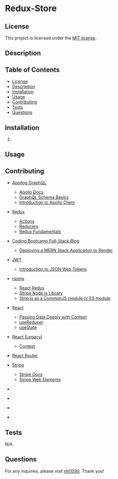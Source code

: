 
# Redux-Store

## License
This project is licensed under the [MIT license](https://opensource.org/license/MIT).


## Description



## Table of Contents
- [License](#license)
- [Description](#description)
- [Installation](#installation)
- [Usage](#usage)
- [Contributing](#contributing)
- [Tests](#tests)
- [Questions](#questions)


## Installation
1. 


## Usage



## Contributing
- [Apollog GraphQL](https://www.apollographql.com/)
    - [Apollo Docs](https://www.apollographql.com/docs)
    - [GraphQL Schema Basics](https://www.apollographql.com/docs/apollo-server/schema/schema)
    - [Introduction to Apollo Client](https://www.apollographql.com/docs/react)
- [Redux](https://redux.js.org/)
    - [Actions](https://redux.js.org/faq/actions/)
    - [Reducers](https://redux.js.org/faq/reducers/)
    - [Redux Fundamentals](https://redux.js.org/tutorials/fundamentals/part-1-overview)
- [Coding Bootcamp Full-Stack Blog](https://coding-boot-camp.github.io/full-stack/)
    - [Deploying a MERN Stack Applicaiton to Render](https://coding-boot-camp.github.io/full-stack/render/deploy-mern-stack-with-render-guide)
- [JWT](https://jwt.io/)
    - [Introduction to JSON Web Tokens](https://jwt.io/introduction)

- [npmjs](https://www.npmjs.com/)
    - [React Redux](https://www.npmjs.com/package/react-redux)
    - [Stripe Node.js Library](https://www.npmjs.com/package/stripe)
    - [Strip.js as a CommonJS module or ES module](https://www.npmjs.com/package/@stripe/stripe-js)
- [React](https://react.dev/)
    - [Passing Data Deeply with Context](https://react.dev/learn/passing-data-deeply-with-context)
    - [useReducer](https://react.dev/reference/react/useReducer)
    - [useState](https://react.dev/reference/react/useState)
- [React (Legacy)](https://legacy.reactjs.org/)
    - [Context](https://legacy.reactjs.org/docs/context.html)
- [React Router](https://reactrouter.com/en/main)
- [Stripe](https://stripe.com/)
    - [Stripe Docs](https://docs.stripe.com/)
    - [Stripe Web Elements](https://docs.stripe.com/payments/elements)
- []()
- []()
- []()
- []()


## Tests
N/A


## Questions
For any inquiries, please visit [nhl1090](https://github.com/nhl1090). Thank you!